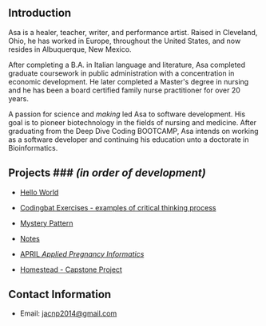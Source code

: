## Introduction  

Asa is a healer, teacher, writer, and performance artist.  Raised in Cleveland, Ohio, he has worked in Europe, throughout the United
States, and now resides in Albuquerque, New Mexico.  

After completing a B.A. in Italian language and literature, Asa completed graduate coursework in public administration with a concentration in economic development.  He later completed a Master's degree in nursing and he has been a board certified family nurse practitioner for over 20 years.  

A passion for science and  _making_  led Asa to software development.  His goal is to pioneer biotechnology in the fields of nursing and medicine.  After graduating from the Deep Dive Coding BOOTCAMP, Asa intends on working as a software developer and continuing his education unto a doctorate in Bioinformatics.  



## Projects ### _(in order of development)_  

* [Hello World](https://github.com/JACFlyer/android-hello-world2)

* [Codingbat Exercises - examples of critical thinking process](https://github.com/JACFlyer/Tutoring/tree/master/src)

* [Mystery Pattern](https://github.com/JACFlyer/mystery-pattern)

* [Notes](https://github.com/JACFlyer/Notes)

* [APRIL _Applied Pregnancy Informatics_]( https://jacflyer.github.io/Aprilv2/)  

* [Homestead - Capstone Project](https://github.com/orgs/team-homestead/dashboard)



## Contact Information
* Email:  jacnp2014@gmail.com

 
